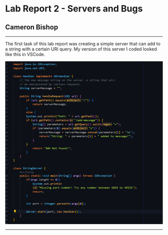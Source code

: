 # Lab Report 2 - Servers and Bugs 
## Cameron Bishop
---
The first task of this lab report was creating a simple server that can add to a string with a certain URI query. My version of this server I coded looked like this in VSCode.  

![Image](pictures/StringServer.png)
  
---
